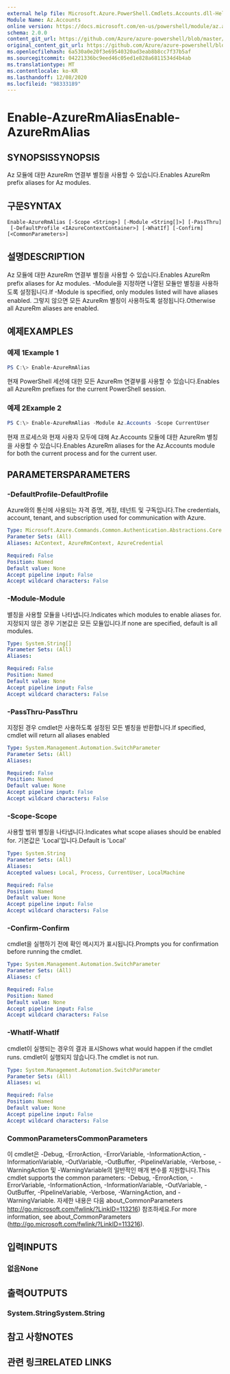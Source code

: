 ```yaml
---
external help file: Microsoft.Azure.PowerShell.Cmdlets.Accounts.dll-Help.xml
Module Name: Az.Accounts
online version: https://docs.microsoft.com/en-us/powershell/module/az.accounts/enable-azurermalias
schema: 2.0.0
content_git_url: https://github.com/Azure/azure-powershell/blob/master/src/Accounts/Accounts/help/Enable-AzureRmAlias.md
original_content_git_url: https://github.com/Azure/azure-powershell/blob/master/src/Accounts/Accounts/help/Enable-AzureRmAlias.md
ms.openlocfilehash: 6a530a0e20f3e69540320ad3eab8b8cc7f37b5af
ms.sourcegitcommit: 04221336bc9eed46c05ed1e828a6811534d4b4ab
ms.translationtype: MT
ms.contentlocale: ko-KR
ms.lasthandoff: 12/08/2020
ms.locfileid: "98333189"
---
```

# <span data-ttu-id="b8624-101">Enable-AzureRmAlias</span><span class="sxs-lookup"><span data-stu-id="b8624-101">Enable-AzureRmAlias</span></span>

## <span data-ttu-id="b8624-102">SYNOPSIS</span><span class="sxs-lookup"><span data-stu-id="b8624-102">SYNOPSIS</span></span>
<span data-ttu-id="b8624-103">Az 모듈에 대한 AzureRm 연결부 별칭을 사용할 수 있습니다.</span><span class="sxs-lookup"><span data-stu-id="b8624-103">Enables AzureRm prefix aliases for Az modules.</span></span>

## <span data-ttu-id="b8624-104">구문</span><span class="sxs-lookup"><span data-stu-id="b8624-104">SYNTAX</span></span>

```
Enable-AzureRmAlias [-Scope <String>] [-Module <String[]>] [-PassThru]
 [-DefaultProfile <IAzureContextContainer>] [-WhatIf] [-Confirm] [<CommonParameters>]
```

## <span data-ttu-id="b8624-105">설명</span><span class="sxs-lookup"><span data-stu-id="b8624-105">DESCRIPTION</span></span>
<span data-ttu-id="b8624-106">Az 모듈에 대한 AzureRm 연결부 별칭을 사용할 수 있습니다.</span><span class="sxs-lookup"><span data-stu-id="b8624-106">Enables AzureRm prefix aliases for Az modules.</span></span> <span data-ttu-id="b8624-107">-Module을 지정하면 나열된 모듈만 별칭을 사용하도록 설정됩니다.</span><span class="sxs-lookup"><span data-stu-id="b8624-107">If -Module is specified, only modules listed will have aliases enabled.</span></span> <span data-ttu-id="b8624-108">그렇지 않으면 모든 AzureRm 별칭이 사용하도록 설정됩니다.</span><span class="sxs-lookup"><span data-stu-id="b8624-108">Otherwise all AzureRm aliases are enabled.</span></span>

## <span data-ttu-id="b8624-109">예제</span><span class="sxs-lookup"><span data-stu-id="b8624-109">EXAMPLES</span></span>

### <span data-ttu-id="b8624-110">예제 1</span><span class="sxs-lookup"><span data-stu-id="b8624-110">Example 1</span></span>
```powershell
PS C:\> Enable-AzureRmAlias
```

<span data-ttu-id="b8624-111">현재 PowerShell 세션에 대한 모든 AzureRm 연결부를 사용할 수 있습니다.</span><span class="sxs-lookup"><span data-stu-id="b8624-111">Enables all AzureRm prefixes for the current PowerShell session.</span></span>

### <span data-ttu-id="b8624-112">예제 2</span><span class="sxs-lookup"><span data-stu-id="b8624-112">Example 2</span></span>
```powershell
PS C:\> Enable-AzureRmAlias -Module Az.Accounts -Scope CurrentUser
```

<span data-ttu-id="b8624-113">현재 프로세스와 현재 사용자 모두에 대해 Az.Accounts 모듈에 대한 AzureRm 별칭을 사용할 수 있습니다.</span><span class="sxs-lookup"><span data-stu-id="b8624-113">Enables AzureRm aliases for the Az.Accounts module for both the current process and for the current user.</span></span>

## <span data-ttu-id="b8624-114">PARAMETERS</span><span class="sxs-lookup"><span data-stu-id="b8624-114">PARAMETERS</span></span>

### <span data-ttu-id="b8624-115">-DefaultProfile</span><span class="sxs-lookup"><span data-stu-id="b8624-115">-DefaultProfile</span></span>
<span data-ttu-id="b8624-116">Azure와의 통신에 사용되는 자격 증명, 계정, 테넌트 및 구독입니다.</span><span class="sxs-lookup"><span data-stu-id="b8624-116">The credentials, account, tenant, and subscription used for communication with Azure.</span></span>

```yaml
Type: Microsoft.Azure.Commands.Common.Authentication.Abstractions.Core.IAzureContextContainer
Parameter Sets: (All)
Aliases: AzContext, AzureRmContext, AzureCredential

Required: False
Position: Named
Default value: None
Accept pipeline input: False
Accept wildcard characters: False
```

### <span data-ttu-id="b8624-117">-Module</span><span class="sxs-lookup"><span data-stu-id="b8624-117">-Module</span></span>
<span data-ttu-id="b8624-118">별칭을 사용할 모듈을 나타냅니다.</span><span class="sxs-lookup"><span data-stu-id="b8624-118">Indicates which modules to enable aliases for.</span></span>
<span data-ttu-id="b8624-119">지정되지 않은 경우 기본값은 모든 모듈입니다.</span><span class="sxs-lookup"><span data-stu-id="b8624-119">If none are specified, default is all modules.</span></span>

```yaml
Type: System.String[]
Parameter Sets: (All)
Aliases:

Required: False
Position: Named
Default value: None
Accept pipeline input: False
Accept wildcard characters: False
```

### <span data-ttu-id="b8624-120">-PassThru</span><span class="sxs-lookup"><span data-stu-id="b8624-120">-PassThru</span></span>
<span data-ttu-id="b8624-121">지정된 경우 cmdlet은 사용하도록 설정된 모든 별칭을 반환합니다.</span><span class="sxs-lookup"><span data-stu-id="b8624-121">If specified, cmdlet will return all aliases enabled</span></span>

```yaml
Type: System.Management.Automation.SwitchParameter
Parameter Sets: (All)
Aliases:

Required: False
Position: Named
Default value: None
Accept pipeline input: False
Accept wildcard characters: False
```

### <span data-ttu-id="b8624-122">-Scope</span><span class="sxs-lookup"><span data-stu-id="b8624-122">-Scope</span></span>
<span data-ttu-id="b8624-123">사용할 범위 별칭을 나타냅니다.</span><span class="sxs-lookup"><span data-stu-id="b8624-123">Indicates what scope aliases should be enabled for.</span></span> <span data-ttu-id="b8624-124">기본값은 'Local'입니다.</span><span class="sxs-lookup"><span data-stu-id="b8624-124">Default is 'Local'</span></span>

```yaml
Type: System.String
Parameter Sets: (All)
Aliases:
Accepted values: Local, Process, CurrentUser, LocalMachine

Required: False
Position: Named
Default value: None
Accept pipeline input: False
Accept wildcard characters: False
```

### <span data-ttu-id="b8624-125">-Confirm</span><span class="sxs-lookup"><span data-stu-id="b8624-125">-Confirm</span></span>
<span data-ttu-id="b8624-126">cmdlet을 실행하기 전에 확인 메시지가 표시됩니다.</span><span class="sxs-lookup"><span data-stu-id="b8624-126">Prompts you for confirmation before running the cmdlet.</span></span>

```yaml
Type: System.Management.Automation.SwitchParameter
Parameter Sets: (All)
Aliases: cf

Required: False
Position: Named
Default value: None
Accept pipeline input: False
Accept wildcard characters: False
```

### <span data-ttu-id="b8624-127">-WhatIf</span><span class="sxs-lookup"><span data-stu-id="b8624-127">-WhatIf</span></span>
<span data-ttu-id="b8624-128">cmdlet이 실행되는 경우의 결과 표시</span><span class="sxs-lookup"><span data-stu-id="b8624-128">Shows what would happen if the cmdlet runs.</span></span>
<span data-ttu-id="b8624-129">cmdlet이 실행되지 않습니다.</span><span class="sxs-lookup"><span data-stu-id="b8624-129">The cmdlet is not run.</span></span>

```yaml
Type: System.Management.Automation.SwitchParameter
Parameter Sets: (All)
Aliases: wi

Required: False
Position: Named
Default value: None
Accept pipeline input: False
Accept wildcard characters: False
```

### <span data-ttu-id="b8624-130">CommonParameters</span><span class="sxs-lookup"><span data-stu-id="b8624-130">CommonParameters</span></span>
<span data-ttu-id="b8624-131">이 cmdlet은 -Debug, -ErrorAction, -ErrorVariable, -InformationAction, -InformationVariable, -OutVariable, -OutBuffer, -PipelineVariable, -Verbose, -WarningAction 및 -WarningVariable의 일반적인 매개 변수를 지원합니다.</span><span class="sxs-lookup"><span data-stu-id="b8624-131">This cmdlet supports the common parameters: -Debug, -ErrorAction, -ErrorVariable, -InformationAction, -InformationVariable, -OutVariable, -OutBuffer, -PipelineVariable, -Verbose, -WarningAction, and -WarningVariable.</span></span> <span data-ttu-id="b8624-132">자세한 내용은 다음 about_CommonParameters http://go.microsoft.com/fwlink/?LinkID=113216) 참조하세요.</span><span class="sxs-lookup"><span data-stu-id="b8624-132">For more information, see about_CommonParameters (http://go.microsoft.com/fwlink/?LinkID=113216).</span></span>

## <span data-ttu-id="b8624-133">입력</span><span class="sxs-lookup"><span data-stu-id="b8624-133">INPUTS</span></span>

### <span data-ttu-id="b8624-134">없음</span><span class="sxs-lookup"><span data-stu-id="b8624-134">None</span></span>

## <span data-ttu-id="b8624-135">출력</span><span class="sxs-lookup"><span data-stu-id="b8624-135">OUTPUTS</span></span>

### <span data-ttu-id="b8624-136">System.String</span><span class="sxs-lookup"><span data-stu-id="b8624-136">System.String</span></span>

## <span data-ttu-id="b8624-137">참고 사항</span><span class="sxs-lookup"><span data-stu-id="b8624-137">NOTES</span></span>

## <span data-ttu-id="b8624-138">관련 링크</span><span class="sxs-lookup"><span data-stu-id="b8624-138">RELATED LINKS</span></span>
